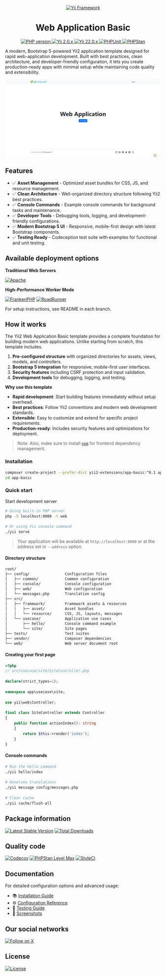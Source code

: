 <p align="center">
    <a href="https://github.com/yii2-extensions/app-basic" target="_blank">
        <img src="https://www.yiiframework.com/image/yii_logo_light.svg" alt="Yii Framework">
    </a>
    <h1 align="center">Web Application Basic</h1>
</p>

<p align="center">
    <a href="https://www.php.net/releases/8.1/en.php" target="_blank">
        <img src="https://img.shields.io/badge/%3E%3D8.1-777BB4.svg?style=for-the-badge&logo=php&logoColor=white" alt="PHP version">
    </a>
    <a href="https://github.com/yiisoft/yii2/tree/2.0.53" target="_blank">
        <img src="https://img.shields.io/badge/2.0.x-0073AA.svg?style=for-the-badge&logo=yii&logoColor=white" alt="Yii 2.0.x">
    </a>
    <a href="https://github.com/yiisoft/yii2/tree/22.0" target="_blank">
        <img src="https://img.shields.io/badge/22.0.x-0073AA.svg?style=for-the-badge&logo=yii&logoColor=white" alt="Yii 22.0.x">
    </a>
    <a href="https://github.com/yii2-extensions/app-basic/actions/workflows/build.yml" target="_blank">
        <img src="https://img.shields.io/github/actions/workflow/status/yii2-extensions/app-basic/build.yml?branch=main&style=for-the-badge&label=PHPUnit" alt="PHPUnit">
    </a>
    <a href="https://github.com/yii2-extensions/app-basic/actions/workflows/static.yml" target="_blank">
        <img src="https://img.shields.io/github/actions/workflow/status/yii2-extensions/app-basic/static.yml?branch=main&style=for-the-badge&label=PHPStan" alt="PHPStan">
    </a>
</p>

A modern, Bootstrap 5-powered Yii2 application template designed for rapid web-application development. Built with best practices, clean architecture, and developer-friendly configuration, it lets you create production-ready apps with minimal setup while maintaining code quality and extensibility.

<picture>
    <source media="(prefers-color-scheme: dark)" srcset="docs/images/home-dark.png">
    <source media="(prefers-color-scheme: light)" srcset="docs/images/home.png">
    <img src="docs/images/home.png" alt="Web Application Basic">
</picture>

## Features

- ✅ **Asset Management** - Optimized asset bundles for CSS, JS, and resource management.
- ✅ **Clean Architecture** - Well-organized directory structure following Yii2 best practices.
- ✅ **Console Commands** - Example console commands for background tasks and maintenance.
- ✅ **Developer Tools** - Debugging tools, logging, and development-friendly configurations.
- ✅ **Modern Bootstrap 5 UI** - Responsive, mobile-first design with latest Bootstrap components.
- ✅ **Testing Ready** - Codeception test suite with examples for functional and unit testing.

## Available deployment options

**Traditional Web Servers**

[![Apache](https://img.shields.io/badge/apache-%23D42029.svg?style=for-the-badge&logo=apache&logoColor=white)](https://github.com/yii2-extensions/app-basic/tree/apache)

**High-Performance Worker Mode**

[![FrankenPHP](https://img.shields.io/badge/FrankenPHP-777BB4?style=for-the-badge&logo=php&logoColor=white)](https://github.com/yii2-extensions/app-basic/tree/franken-php)
[![RoadRunner](https://img.shields.io/badge/RoadRunner-%23FF6B35.svg?style=for-the-badge&logo=data:image/svg+xml;base64,PHN2ZyB3aWR0aD0iMjQiIGhlaWdodD0iMjQiIHZpZXdCb3g9IjAgMCAyNCAyNCIgZmlsbD0ibm9uZSIgeG1sbnM9Imh0dHA6Ly93d3cudzMub3JnLzIwMDAvc3ZnIj4KPHBhdGggZD0iTTEyIDJMMjIgMTJMMTIgMjJMMiAxMkwxMiAyWiIgZmlsbD0iI0ZGRkZGRiIvPgo8cGF0aCBkPSJNOCAyTDE2IDEwTDggMThaIiBmaWxsPSIjRkY2QjM1Ii8+CjxwYXRoIGQ9Ik0xNiA2TDIwIDEwTDE2IDE0WiIgZmlsbD0iI0ZGNkIzNSIvPgo8L3N2Zz4K&logoColor=white)](https://github.com/yii2-extensions/app-basic/tree/road-runner)

For setup instructions, see README in each branch.

## How it works

The Yii2 Web Application Basic template provides a complete foundation for building modern web applications. Unlike starting from scratch, this template includes.

1. **Pre-configured structure** with organized directories for assets, views, models, and controllers.
2. **Bootstrap 5 integration** for responsive, mobile-first user interfaces.
3. **Security features** including CSRF protection and input validation.
4. **Development tools** for debugging, logging, and testing.

**Why use this template**

- **Rapid development**: Start building features immediately without setup overhead.
- **Best practices**: Follow Yii2 conventions and modern web development standards.
- **Extensible**: Easy to customize and extend for specific project requirements.
- **Production-ready**: Includes security features and optimizations for deployment.

>Note: Also, make sure to install [`npm`](https://nodejs.org/en/download/) for frontend dependency management.

### Installation

```bash
composer create-project --prefer-dist yii2-extensions/app-basic:^0.1 app-basic
cd app-basic
```

### Quick start

Start development server

```bash
# Using built-in PHP server
php -S localhost:8080 -t web

# Or using Yii console command
./yii serve
```

> Your application will be available at `http://localhost:8080` or at the address set in `--address` option.

#### Directory structure

```text
root/
├── config/                Configuration files
│   ├── common/            Common configuration
│   ├── console/           Console configuration  
│   ├── web/               Web configuration
│   └── messages.php       Translation config
├── src/
│   ├── framework/         Framework assets & resources
│   │   ├── asset/         Asset bundles
│   │   └── resource/      CSS, JS, layouts, messages
│   └── usecase/           Application use cases
│       ├── hello/         Console command example
│       └── site/          Site pages
├── tests/                 Test suites
├── vendor/                Composer dependencies
└── web/                   Web server document root
```

#### Creating your first page

```php
<?php
// src/usecase/site/SiteController.php

declare(strict_types=1);

namespace app\usecase\site;

use yii\web\Controller;

final class SiteController extends Controller
{
    public function actionIndex(): string
    {
        return $this->render('index');
    }
}
```

#### Console commands

```bash
# Run the hello command
./yii hello/index

# Generate translations
./yii message config/messages.php

# Clear cache
./yii cache/flush-all
```

## Package information

[![Latest Stable Version](https://img.shields.io/packagist/v/yii2-extensions/app-basic.svg?style=for-the-badge&logo=packagist&logoColor=white&label=Stable)](https://packagist.org/packages/yii2-extensions/app-basic)
[![Total Downloads](https://img.shields.io/packagist/dt/yii2-extensions/app-basic.svg?style=for-the-badge&logo=packagist&logoColor=white&label=Downloads)](https://packagist.org/packages/yii2-extensions/app-basic)


## Quality code

[![Codecov](https://img.shields.io/codecov/c/github/yii2-extensions/app-basic.svg?branch=main&style=for-the-badge&logo=codecov&logoColor=white&label=Coverage)](https://codecov.io/github/yii2-extensions/app-basic)
[![PHPStan Level Max](https://img.shields.io/badge/PHPStan-Level%20Max-4F5D95.svg?style=for-the-badge&logo=php&logoColor=white)](https://github.com/yii2-extensions/app-basic/actions/workflows/static.yml)
[![StyleCI](https://img.shields.io/badge/StyleCI-Passed-44CC11.svg?style=for-the-badge&logo=styleci&logoColor=white)](https://github.styleci.io/repos/165419144?branch=main)

## Documentation

For detailed configuration options and advanced usage:

- 📚 [Installation Guide](docs/installation.md)
- ⚙️ [Configuration Reference](docs/configuration.md) 
- 🧪 [Testing Guide](docs/testing.md)
- 📸 [Screenshots](docs/screenshots.md)

## Our social networks

[![Follow on X](https://img.shields.io/badge/-Follow%20on%20X-1DA1F2.svg?style=for-the-badge&logo=x&logoColor=white&labelColor=000000)](https://x.com/Terabytesoftw)

## License

[![License](https://img.shields.io/github/license/yii2-extensions/app-basic?style=for-the-badge&logo=opensourceinitiative&logoColor=white&labelColor=333333)](LICENSE.md)
